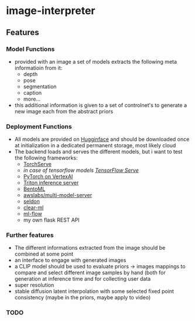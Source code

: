 # image-interpreter

## Features

### Model Functions
- provided with an image a set of models extracts the following meta informatioin from it:
  - depth
  - pose
  - segmentation
  - caption
  - more...
- this additional information is given to a set of controlnet's to generate a new image each from the abstract priors

### Deployment Functions
- All models are provided on [Hugginface](https://huggingface.co/) and should be downloaded once at initialization in a dedicated permanent storage, most likely cloud
- The backend loads and serves the different models, but i want to test the following frameworks:
  - [TorchServe](https://github.com/pytorch/serve/tree/master)
  - *in case of tensorflow models [TensorFlow Serve](https://www.tensorflow.org/tfx/guide/serving)*
  - [PyTorch on VertexAI](https://cloud.google.com/blog/topics/developers-practitioners/pytorch-google-cloud-how-deploy-pytorch-models-vertex-ai)
  - [Triton inference server](https://catalog.ngc.nvidia.com/orgs/nvidia/containers/tritonserver)
  - [BentoML](https://github.com/bentoml/bentoml)
  - [awslabs/multi-model-server](https://github.com/awslabs/multi-model-server)
  - [seldon](https://github.com/SeldonIO/seldon-core)
  - [clear-ml](https://github.com/allegroai/clearml)
  - [ml-flow](https://github.com/mlflow/mlflow)
  - my own flask REST API



### Further features
- The different informations extracted from the image should be combined at some point
- an interface to engage with generated images
- a CLIP model should be used to evaluate priors -> images mappings to compare and select different image samples by hand (both for generation at inference time and for collecting user data
- super resolution
- stable diffusion latent interpolation with some selected fixed point consistency (maybe in the priors, maybe apply to video)

### TODO
